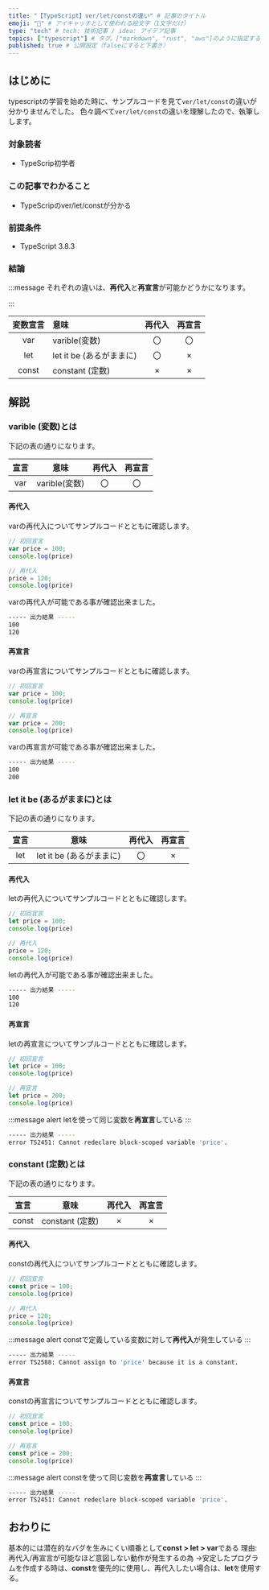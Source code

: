 ```yaml
---
title: "【TypeScript】ver/let/constの違い" # 記事のタイトル
emoji: "🥝" # アイキャッチとして使われる絵文字（1文字だけ）
type: "tech" # tech: 技術記事 / idea: アイデア記事
topics: ["typescript"] # タグ。["markdown", "rust", "aws"]のように指定する
published: true # 公開設定（falseにすると下書き）
---
```

## はじめに
typescriptの学習を始めた時に、サンプルコードを見て`ver/let/const`の違いが分かりませんでした。
色々調べて`ver/let/const`の違いを理解したので、執筆しします。

### 対象読者
- TypeScrip初学者

### この記事でわかること
- TypeScripのver/let/constが分かる


### 前提条件
- TypeScript 3.8.3

### 結論
:::message
それぞれの違いは、**再代入**と**再宣言**が可能かどうかになります。

:::

|  変数宣言  |  意味  |  再代入  |  再宣言  |
| :---: | :--- | :---: | :---: |
|  var  |  varible(変数)  |  〇  |  〇  |
|  let  |  let it be (あるがままに)  |  〇  |  ×  |
|  const  |  constant (定数)  |  ×  |  ×  |


## 解説
### varible (変数)とは
下記の表の通りになります。

|  宣言  |  意味  |  再代入  |  再宣言  |
| :---: | :---: | :---: | :---: |
|  var  |  varible(変数)  |  〇  |  〇  |


#### 再代入
varの再代入についてサンプルコードとともに確認します。
```typescript
// 初回宣言
var price = 100;
console.log(price)

// 再代入
price = 120;
console.log(price)
```
varの再代入が可能である事が確認出来ました。
```bash
----- 出力結果 -----
100
120
```
#### 再宣言
varの再宣言についてサンプルコードとともに確認します。
```typescript
// 初回宣言
var price = 100;
console.log(price)

// 再宣言
var price = 200;
console.log(price)
```
varの再宣言が可能である事が確認出来ました。
```bash
----- 出力結果 -----
100
200
```

### let it be (あるがままに)とは
下記の表の通りになります。

|  宣言  |  意味  |  再代入  |  再宣言  |
| :---: | :---: | :---: | :---: |
|  let  |  let it be (あるがままに)  |  〇  |  ×  |


#### 再代入
letの再代入についてサンプルコードとともに確認します。
```typescript
// 初回宣言
let price = 100;
console.log(price)

// 再代入
price = 120;
console.log(price)
```
letの再代入が可能である事が確認出来ました。
```bash
----- 出力結果 -----
100
120
```
#### 再宣言
letの再宣言についてサンプルコードとともに確認します。
```typescript
// 初回宣言
let price = 100;
console.log(price)

// 再宣言
let price = 200;
console.log(price)
```
:::message alert
letを使って同じ変数を**再宣言**している
:::
```bash
----- 出力結果 -----
error TS2451: Cannot redeclare block-scoped variable 'price'.
```


### constant (定数)とは
下記の表の通りになります。

|  宣言  |  意味  |  再代入  |  再宣言  |
| :---: | :---: | :---: | :---: |
|  const  |  constant (定数)  |  ×  |  ×  |


#### 再代入
constの再代入についてサンプルコードとともに確認します。
```typescript
// 初回宣言
const price = 100;
console.log(price)

// 再代入
price = 120;
console.log(price)
```
:::message alert
constで定義している変数に対して**再代入**が発生している
:::
```bash
----- 出力結果 -----
error TS2588: Cannot assign to 'price' because it is a constant.
```
#### 再宣言
constの再宣言についてサンプルコードとともに確認します。
```typescript
// 初回宣言
const price = 100;
console.log(price)

// 再宣言
const price = 200;
console.log(price)
```
:::message alert
constを使って同じ変数を**再宣言**している
:::
```bash
----- 出力結果 -----
error TS2451: Cannot redeclare block-scoped variable 'price'.
```

## おわりに
基本的には潜在的なバグを生みにくい順番として**const > let > var**である
理由: 再代入/再宣言が可能なほど意図しない動作が発生するの為
→安定したプログラムを作成する時は、**const**を優先的に使用し、再代入したい場合は、**let**を使用する。

